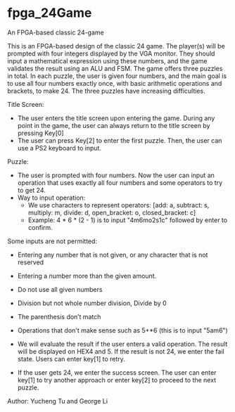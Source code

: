 # fpga_24Game
An FPGA-based classic 24-game

This is an FPGA-based design of the classic 24 game. The player(s) will be prompted with four integers displayed by the VGA monitor. They should input a mathematical expression using these numbers, and the game validates the result using an ALU and FSM. The game offers three puzzles in total. In each puzzle, the user is given four numbers, and the main goal is to use all four numbers exactly once, with basic arithmetic operations and brackets, to make 24. The three puzzles have increasing difficulties. 

Title Screen:
- The user enters the title screen upon entering the game. During any point in the game, the user can always return to the title screen by pressing Key[0]
- The user can press Key[2] to enter the first puzzle. Then, the user can use a PS2 keyboard to input.

Puzzle:
- The user is prompted with four numbers. Now the user can input an operation that uses exactly all four numbers and some operators to try to get 24.
- Way to input operation:
  * We use characters to represent operators: [add: a, subtract: s, multiply: m, divide: d, open_bracket: o, closed_bracket: c]
  * Example: 4 * 6 * (2 - 1) is to input "4m6mo2s1c" followed by enter to confirm.

Some inputs are not permitted: 
- Entering any number that is not given, or any character that is not reserved
- Entering a number more than the given amount. 
- Do not use all given numbers
- Division but not whole number division, Divide by 0
- The parenthesis don’t match 
- Operations that don't make sense such as 5+*6  (this is to input "5am6")

- We will evaluate the result if the user enters a valid operation. The result will be displayed on HEX4 and 5.
If the result is not 24, we enter the fail state. Users can enter key[1] to retry.

- If the user gets 24, we enter the success screen. The user can enter key[1] to try another approach or enter key[2] to proceed to the next puzzle.

Author: Yucheng Tu and George Li
